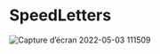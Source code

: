 # SpeedLetters
![Capture d’écran 2022-05-03 111509](https://user-images.githubusercontent.com/89834824/166430158-f1f100ed-eaff-4cfe-9632-47424c3365a1.png)